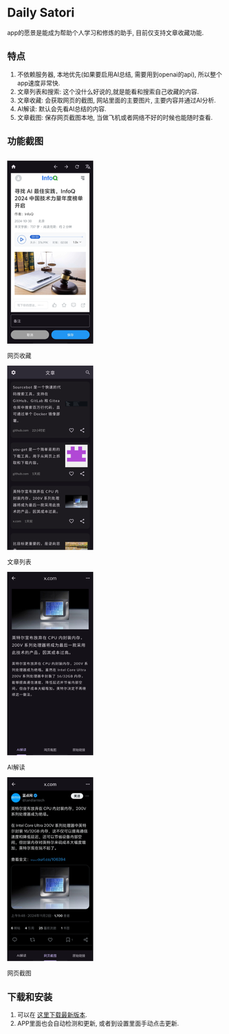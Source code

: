 # Daily Satori

app的愿景是能成为帮助个人学习和修炼的助手, 目前仅支持文章收藏功能.

## 特点

1. 不依赖服务器, 本地优先(如果要启用AI总结, 需要用到openai的api), 所以整个app速度非常快.
2. 文章列表和搜索: 这个没什么好说的,就是能看和搜索自己收藏的内容.
3. 文章收藏: 会获取网页的截图, 网站里面的主要图片, 主要内容并通过AI分析.
4. AI解读: 默认会先看AI总结的内容.
5. 文章截图: 保存网页截图本地, 当做飞机或者网络不好的时候也能随时查看.

## 功能截图

<p style="display: flex; justify-content: space-around;">
  <div>
    <img src="docs/images/网页收藏.jpg" width="200" alt="网页收藏" />
    <p>网页收藏</p>
  </div>
  <div>
    <img src="docs/images/文章列表.jpg" width="200" alt="文章列表" />
    <p>文章列表</p>
  </div>
  <div>
    <img src="docs/images/AI解读.jpg" width="200" alt="AI解读" />
    <p>AI解读</p>
  </div>
  <div>
    <img src="docs/images/网页截图.jpg" width="200" alt="网页截图" />
    <p>网页截图</p>
  </div>
</p>

## 下载和安装

1. 可以在 [这里下载最新版本](https://github.com/SatoriTours/Daily/releases/latest).
2. APP里面也会自动检测和更新, 或者到设置里面手动点击更新.
